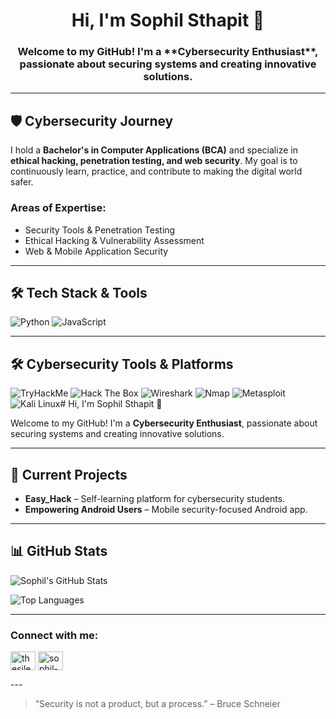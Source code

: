 <h1 align="center">Hi, I'm Sophil Sthapit 👋</h1>

<h3 align="center"> Welcome to my GitHub! I'm a **Cybersecurity Enthusiast**, passionate about securing systems and creating innovative solutions.</h3>


---

## 🛡️ Cybersecurity Journey
I hold a **Bachelor's in Computer Applications (BCA)** and specialize in **ethical hacking, penetration testing, and web security**. My goal is to continuously learn, practice, and contribute to making the digital world safer.  

### Areas of Expertise:
- Security Tools & Penetration Testing  
- Ethical Hacking & Vulnerability Assessment  
- Web & Mobile Application Security  

---

## 🛠️ Tech Stack & Tools
![Python](https://img.shields.io/badge/Python-3776AB?style=for-the-badge&logo=python&logoColor=white)
![JavaScript](https://img.shields.io/badge/JavaScript-F7DF1E?style=for-the-badge&logo=javascript&logoColor=black)

---

## 🛠️ Cybersecurity Tools & Platforms
![TryHackMe](https://img.shields.io/badge/TryHackMe-Cybersecurity-blue?style=for-the-badge&logo=tryhackme)
![Hack The Box](https://img.shields.io/badge/HackTheBox-CTF-purple?style=for-the-badge&logo=hackthebox)
![Wireshark](https://img.shields.io/badge/Wireshark-Networking-blue?style=for-the-badge&logo=wireshark)
![Nmap](https://img.shields.io/badge/Nmap-Scanning-red?style=for-the-badge&logo=nmap)
![Metasploit](https://img.shields.io/badge/Metasploit-PenTest-black?style=for-the-badge&logo=metasploit)
![Kali Linux](https://img.shields.io/badge/Kali_Linux-557C94?style=for-the-badge&logo=kali-linux&logoColor=white)# Hi, I'm Sophil Sthapit 👋

Welcome to my GitHub! I'm a **Cybersecurity Enthusiast**, passionate about securing systems and creating innovative solutions.  

---


## 🌱 Current Projects
- **Easy_Hack** – Self-learning platform for cybersecurity students.  
- **Empowering Android Users** – Mobile security-focused Android app.  

---

## 📊 GitHub Stats
![Sophil's GitHub Stats](https://github-readme-stats.vercel.app/api?username=xophil&show_icons=true&theme=dark&count_private=true)

![Top Languages](https://github-readme-stats.vercel.app/api/top-langs/?username=xophil&layout=compact&theme=dark)

---
<h3 align="left">Connect with me:</h3>
<p align="left">
<a href="https://twitter.com/thesilentsystm" target="blank"><img align="center" src="https://raw.githubusercontent.com/rahuldkjain/github-profile-readme-generator/master/src/images/icons/Social/twitter.svg" alt="thesilentsystm" height="30" width="40" /></a>
<a href="https://linkedin.com/in/sophil-sthapit" target="blank"><img align="center" src="https://raw.githubusercontent.com/rahuldkjain/github-profile-readme-generator/master/src/images/icons/Social/linked-in-alt.svg" alt="sophil-sthapit" height="30" width="40" /></a>
</p>
---

> “Security is not a product, but a process.” – Bruce Schneier

